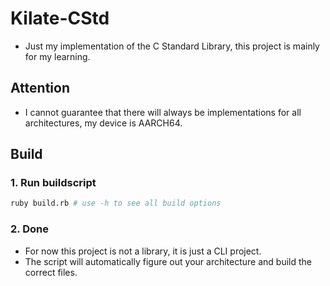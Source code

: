 # Kilate-CStd
- Just my implementation of the C Standard Library, this project is mainly for my learning.
## Attention
- I cannot guarantee that there will always be implementations for all architectures, my device is AARCH64.
## Build
### 1. Run buildscript
```bash
ruby build.rb # use -h to see all build options
```
### 2. Done
- For now this project is not a library, it is just a CLI project.
- The script will automatically figure out your architecture and build the correct files.